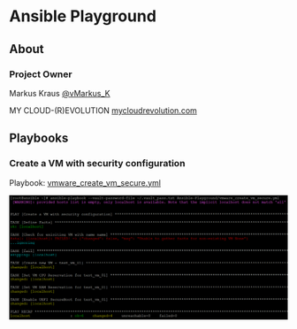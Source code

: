 # Ansible Playground

## About

### Project Owner

Markus Kraus [@vMarkus_K](https://twitter.com/vMarkus_K)

MY CLOUD-(R)EVOLUTION [mycloudrevolution.com](http://mycloudrevolution.com/)

## Playbooks

### Create a VM with security configuration

Playbook: [vmware_create_vm_secure.yml](./vmware_create_vm_secure.yml)

![vmware_create_vm_secure](/media/vmware_create_vm_secure.png)

